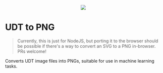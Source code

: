 <p align="center">
<kbd><img src="https://user-images.githubusercontent.com/1910070/91663210-7ddf7c80-eab5-11ea-92d1-a5a55cc65e88.gif" /></kbd>
</p>

# UDT to PNG
</hr>

> Currently, this is just for NodeJS, but porting it to the browser should be
> possible if there's a way to convert an SVG to a PNG in-browser. PRs welcome!

Converts UDT image files into PNGs, suitable for use in machine learning tasks.
